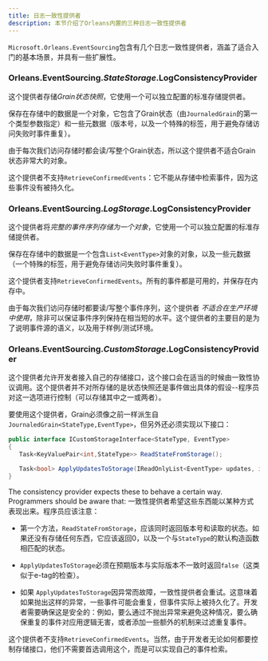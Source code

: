 ```yaml
---
title: 日志一致性提供者
description: 本节介绍了Orleans内置的三种日志一致性提供者
---
```


`Microsoft.Orleans.EventSourcing`包含有几个日志一致性提供者，涵盖了适合入门的基本场景，并具有一些扩展性。

### Orleans.EventSourcing.*StateStorage*.LogConsistencyProvider

这个提供者存储*Grain状态快照*，它使用一个可以独立配置的标准存储提供者。

保存在存储中的数据是一个对象，它包含了Grain状态（由`JournaledGrain`的第一个类型参数指定）和一些元数据（版本号，以及一个特殊的标签，用于避免存储访问失败时事件重复）。

由于每次我们访问存储时都会读/写整个Grain状态，所以这个提供者不适合Grain状态非常大的对象。

这个提供者不支持`RetrieveConfirmedEvents`：它不能从存储中检索事件，因为这些事件没有被持久化。

### Orleans.EventSourcing.*LogStorage*.LogConsistencyProvider

这个提供者将*完整的事件序列存储为一个对象*，它使用一个可以独立配置的标准存储提供者。

保存在存储中的数据是一个包含`List<EventType>`对象的对象，以及一些元数据（一个特殊的标签，用于避免存储访问失败时事件重复）。

这个提供者支持`RetrieveConfirmedEvents`。所有的事件都是可用的，并保存在内存中。

由于每次我们访问存储时都要读/写整个事件序列，这个提供者 _不适合在生产环境中使用_，除非可以保证事件序列保持在相当短的水平。这个提供者的主要目的是为了说明事件源的语义，以及用于样例/测试环境。

### Orleans.EventSourcing.*CustomStorage*.LogConsistencyProvider

这个提供者允许开发者接入自己的存储接口，这个接口会在适当的时候由一致性协议调用。这个提供者并不对所存储的是状态快照还是事件做出具体的假设--程序员对这一选项进行控制（可以存储其中之一或两者）。

要使用这个提供者，Grain必须像之前一样派生自`JournaledGrain<StateType,EventType>`，但另外还必须实现以下接口：

```csharp
public interface ICustomStorageInterface<StateType, EventType>
{
   Task<KeyValuePair<int,StateType>> ReadStateFromStorage();

   Task<bool> ApplyUpdatesToStorage(IReadOnlyList<EventType> updates, int expectedversion);
}
```
The consistency provider expects these to behave a certain way. Programmers should be aware that:
一致性提供者希望这些东西能以某种方式表现出来。程序员应该注意：

* 第一个方法，`ReadStateFromStorage`，应该同时返回版本号和读取的状态。如果还没有存储任何东西，它应该返回0，以及一个与`StateType`的默认构造函数相匹配的状态。

* `ApplyUpdatesToStorage`必须在预期版本与实际版本不一致时返回`false`（这类似于e-tag的检查）。

* 如果 `ApplyUpdatesToStorage`因异常而故障，一致性提供者会重试。这意味着如果抛出这样的异常，一些事件可能会重复，但事件实际上被持久化了。开发者需要确保这是安全的：例如，要么通过不抛出异常来避免这种情况，要么确保重复的事件对应用逻辑无害，或者添加一些额外的机制来过滤重复事件。 

这个提供者不支持`RetrieveConfirmedEvents`。当然，由于开发者无论如何都要控制存储接口，他们不需要首选调用这个，而是可以实现自己的事件检索。
